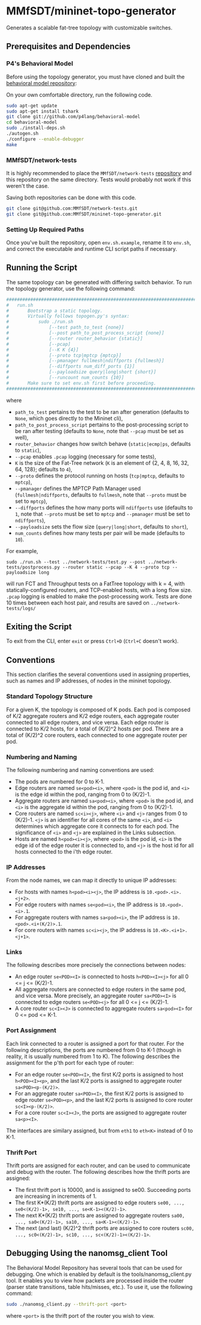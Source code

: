 # MMfSDT/mininet-topo-generator
Generates a scalable fat-tree topology with customizable switches.

## Prerequisites and Dependencies
### P4's Behavioral Model
Before using the topology generator, you must have cloned and built the [behavioral model repository](https://github.com/p4lang/behavioral-model):

On your own comfortable directory, run the following code.
```bash
sudo apt-get update
sudo apt-get install tshark
git clone git://github.com/p4lang/behavioral-model
cd behavioral-model
sudo ./install-deps.sh
./autogen.sh
./configure --enable-debugger
make
```

### MMfSDT/network-tests
It is highly recommended to place the `MMfSDT/network-tests` [repository](https://github.com/MMfSDT/network-tests) and this repository on the same directory. Tests would probably not work if this weren't the case.

Saving both repositories can be done with this code.
```bash
git clone git@github.com:MMfSDT/network-tests.git
git clone git@github.com:MMfSDT/mininet-topo-generator.git
```

### Setting Up Required Paths
Once you've built the repository, open `env.sh.example`, rename it to `env.sh`, and correct the executable and runtime CLI script paths if necessary.

## Running the Script
The same topology can be generated with differing switch behavior. To run the topology generator, use the following command:

```bash
############################################################################################
#   run.sh
#       Bootstrap a static topology.
#       Virtually follows topogen.py's syntax:
#           sudo ./run.sh 
#               [--test path_to_test {none}] 
#               [--post path_to_post_process_script {none}]
#               [--router router_behavior {static}]
#               [--pcap]
#               [--K K {4}]
#               [--proto tcp|mptcp {mptcp}]
#               [--pmanager fullmesh|ndiffports {fullmesh}]
#               [--diffports num_diff_ports {1}]
#               [--payloadsize query|long|short {short}]
#               [--runcount num_counts {10}]
#       Make sure to set env.sh first before proceeding.
############################################################################################
```

where 

* `path_to_test` pertains to the test to be ran after generation (defaults to `None`, which goes directly to the Mininet cli),
* `path_to_post_process_script` pertains to the post-processing script to be ran after testing (defaults to `None`, note that `--pcap` must be set as well),
* `router_behavior` changes how switch behave (`static|ecmp|ps`, defaults to `static`),
* `--pcap` enables `.pcap` logging (necessary for some tests),
* `K` is the size of the Fat-Tree network (`K` is an element of \{2, 4, 8, 16, 32, 64, 128\}; defaults to `4`),
* `--proto` defines the protocol running on hosts (`tcp|mptcp`, defaults to `mptcp`),
* `--pmanager` defines the MPTCP Path Manager used (`fullmesh|ndiffports`, defaults to `fullmesh`, note that `--proto` must be set to `mptcp`),
* `--diffports` defines the how many ports will `ndiffports` use (defaults to `1`, note that `--proto` must be set to `mptcp` and `--pmanager` must be set to `ndiffports`),
* `--payloadsize` sets the flow size (`query|long|short`, defaults to `short`),
* `num_counts` defines how many tests per pair will be made (defaults to `10`).

For example,
```
sudo ./run.sh --test ../network-tests/test.py --post ../network-tests/postprocess.py --router static --pcap --K 4 --proto tcp --payloadsize long
```

will run FCT and Throughput tests on a FatTree topology with k = 4, with statically-configured routers, and TCP-enabled hosts, with a long flow size. `.pcap` logging is enabled to make the post-processing work. Tests are done 10 times between each host pair, and results are saved on `../network-tests/logs/`

## Exiting the Script
To exit from the CLI, enter `exit` or press `Ctrl+D` (`Ctrl+C` doesn't work).

## Conventions
This section clarifies the several conventions used in assigning properties, such as names and IP addresses, of nodes in the mininet topology.
### Standard Topology Structure
For a given K, the topology is composed of K pods. Each pod is composed of K/2 aggregate routers and K/2 edge routers, each aggregate router connected to all edge routers, and vice versa. Each edge router is connected to K/2 hosts, for a total of (K/2)^2 hosts per pod. There are a total of (K/2)^2 core routers, each connected to one aggregate router per pod.
### Numbering and Naming
The following numbering and naming conventions are used:
* The pods are numbered for 0 to K-1.
* Edge routers are named `se<pod><i>`, where `<pod>` is the pod id, and `<i>` is the edge id within the pod, ranging from 0 to (K/2)-1.
* Aggregate routers are named `sa<pod><i>`, where `<pod>` is the pod id, and `<i>` is the aggregate id within the pod, ranging from 0 to (K/2)-1.
* Core routers are named `sc<i><j>`, where `<i>` and `<j>` ranges from 0 to (K/2)-1. `<j>` is an identifier for all cores of the same `<i>`, and `<i>` determines which aggregate core it connects to for each pod. The significance of `<i>` and `<j>` are explained in the Links subsection.
* Hosts are named `h<pod><i><j>`, where `<pod>` is the pod id, `<i>` is the edge id of the edge router it is connected to, and `<j>` is the host id for all hosts connected to the i'th edge router.

### IP Addresses
From the node names, we can map it directly to unique IP addresses:
* For hosts with names `h<pod><i><j>`, the IP address is `10.<pod>.<i>.<j+2>`.
* For edge routers with names `se<pod><i>`, the IP address is `10.<pod>.<i>.1`.
* For aggregate routers with names `sa<pod><i>`, the IP address is `10.<pod>.<i+(K/2)>.1`.
* For core routers with names `sc<i><j>`, the IP address is `10.<K>.<i+1>.<j+1>`.

### Links
The following describes more precisely the connections between nodes:
* An edge router `se<POD><I>` is connected to hosts `h<POD><I><j>` for all 0 <= j <= (K/2)-1.
* All aggregate routers are connected to edge routers in the same pod, and vice versa. More precisely, an aggregate router `sa<POD><I>` is connected to edge routers `se<POD><j>` for all 0 <= j <= (K/2)-1.
* A core router `sc<I><J>` is connected to aggregate routers `sa<pod><I>` for 0 <= pod <= K-1.

### Port Assignment
Each link connected to a router is assigned a port for that router. For the following descriptions, the ports are numbered from 0 to K-1 (though in reality, it is usually numbered from 1 to K). The following describes the assignment for the p'th port for each type of router:
* For an edge router `se<POD><I>`, the first K/2 ports is assigned to host `h<POD><I><p>`, and the last K/2 ports is assigned to aggregate router `sa<POD><p-(K/2)>`.
* For an aggregate router `sa<POD><I>`, the first K/2 ports is assigned to edge router `se<POD><p>`, and the last K/2 ports is assigned to core router `sc<I><p-(K/2)>`.
* For a core router `sc<I><J>`, the ports are assigned to aggregate router `sa<p><I>`.

The interfaces are similary assigned, but from `eth1` to `eth<K>` instead of 0 to K-1.
### Thrift Port
Thrift ports are assigned for each router, and can be used to communicate and debug with the router. The following describes how the thrift ports are assigned:
* The first thrift port is 10000, and is assigned to se00. Succeeding ports are increasing in increments of 1.
* The first K*(K/2) thrift ports are assigned to edge routers `se00, ..., se0<(K/2)-1>, se10, ..., se<K-1><(K/2)-1>`.
* The next K*(K/2) thrift ports are assigned to aggregate routers `sa00, ..., sa0<(K/2)-1>, sa10, ..., sa<K-1><(K/2)-1>`.
* The next (and last) (K/2)^2 thrift ports are assigned to core routers `sc00, ..., sc0<(K/2)-1>, sc10, ..., sc<(K/2)-1><(K/2)-1>`.

## Debugging Using the nanomsg_client Tool
The Behavioral Model Repository has several tools that can be used for debugging. One which is enabled by default is the tools/nanomsg_client.py tool. It enables you to view how packets are processed inside the router (parser state transitions, table hits/misses, etc.). To use it, use the following command:

```bash
sudo ./nanomsg_client.py --thrift-port <port>
```

where `<port>` is the thrift port of the router you wish to view.